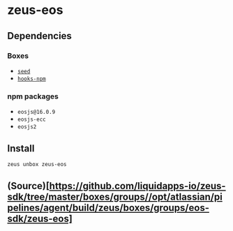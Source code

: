 
zeus-eos 
====================




## Dependencies
### Boxes
* [`seed`](seed.md)
* [`hooks-npm`](hooks-npm.md)
### npm packages
* `eosjs@16.0.9`
* `eosjs-ecc`
* `eosjs2`


## Install
```bash
zeus unbox zeus-eos
```







## (Source)[https://github.com/liquidapps-io/zeus-sdk/tree/master/boxes/groups//opt/atlassian/pipelines/agent/build/zeus/boxes/groups/eos-sdk/zeus-eos]
